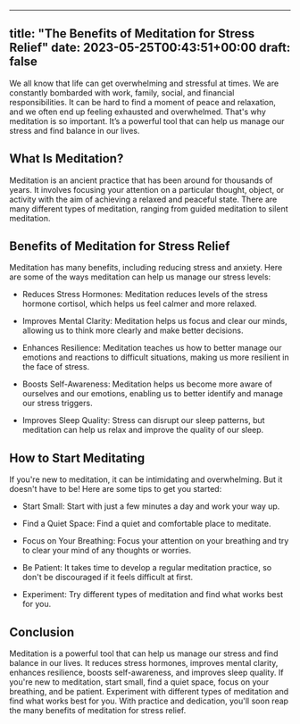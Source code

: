 
---
title: "The Benefits of Meditation for Stress Relief"
date: 2023-05-25T00:43:51+00:00
draft: false
---

We all know that life can get overwhelming and stressful at times. We are constantly bombarded with work, family, social, and financial responsibilities. It can be hard to find a moment of peace and relaxation, and we often end up feeling exhausted and overwhelmed. That's why meditation is so important. It’s a powerful tool that can help us manage our stress and find balance in our lives.

## What Is Meditation?

Meditation is an ancient practice that has been around for thousands of years. It involves focusing your attention on a particular thought, object, or activity with the aim of achieving a relaxed and peaceful state. There are many different types of meditation, ranging from guided meditation to silent meditation.

## Benefits of Meditation for Stress Relief

Meditation has many benefits, including reducing stress and anxiety. Here are some of the ways meditation can help us manage our stress levels:

- Reduces Stress Hormones: Meditation reduces levels of the stress hormone cortisol, which helps us feel calmer and more relaxed.

- Improves Mental Clarity: Meditation helps us focus and clear our minds, allowing us to think more clearly and make better decisions.

- Enhances Resilience: Meditation teaches us how to better manage our emotions and reactions to difficult situations, making us more resilient in the face of stress.

- Boosts Self-Awareness: Meditation helps us become more aware of ourselves and our emotions, enabling us to better identify and manage our stress triggers.

- Improves Sleep Quality: Stress can disrupt our sleep patterns, but meditation can help us relax and improve the quality of our sleep.

## How to Start Meditating

If you're new to meditation, it can be intimidating and overwhelming. But it doesn't have to be! Here are some tips to get you started:

- Start Small: Start with just a few minutes a day and work your way up.

- Find a Quiet Space: Find a quiet and comfortable place to meditate.

- Focus on Your Breathing: Focus your attention on your breathing and try to clear your mind of any thoughts or worries.

- Be Patient: It takes time to develop a regular meditation practice, so don't be discouraged if it feels difficult at first.

- Experiment: Try different types of meditation and find what works best for you.

## Conclusion

Meditation is a powerful tool that can help us manage our stress and find balance in our lives. It reduces stress hormones, improves mental clarity, enhances resilience, boosts self-awareness, and improves sleep quality. If you're new to meditation, start small, find a quiet space, focus on your breathing, and be patient. Experiment with different types of meditation and find what works best for you. With practice and dedication, you'll soon reap the many benefits of meditation for stress relief.